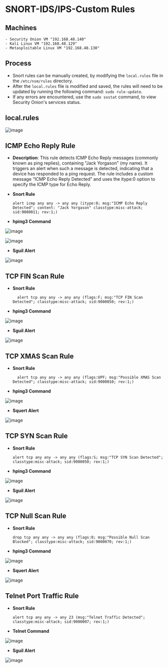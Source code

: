 # SNORT-IDS/IPS-Custom Rules

## Machines 
    - Security Onion VM "192.168.48.140"
    - Kali Linux VM "192.168.48.129"
    - Metasploitable Linux VM "192.168.48.130"


## Process
 - Snort rules can be manually created, by modifying the `local.rules` file in the `/etc/nsm/rules` directory.
 - After the `local.rules` file is modified and saved, the rules will need to be updated by running the following command: `sudo rule-update`.
 - If any errors are encountered, use the `sudo sostat` command, to view Security Onion's services status.

## local.rules

![image](https://github.com/user-attachments/assets/e740e261-740f-44b0-a4d8-bf0ac46a0698)


## ICMP Echo Reply Rule
- **Description**: This rule detects ICMP Echo Reply messages (commonly known as ping replies), containing "Jack Yorgason" (my name). It triggers an alert when such a message is detected, indicating that a device has responded to a ping request. The rule includes a custom message “ICMP Echo Reply Detected” and uses the itype:0 option to specify the ICMP type for Echo Reply.
  
- **Snort Rule**
  ```snort
  alert icmp any any -> any any (itype:0; msg:"ICMP Echo Reply Detected"; content: "Jack Yorgason" classtype:misc-attack; sid:9000011; rev:1;)
  
- **hping3 Command**

![image](https://github.com/user-attachments/assets/4eba27e6-424e-4bcf-817b-678d40f2bbff)

![image](https://github.com/user-attachments/assets/abdf9ee4-ba45-47dc-b679-6fec389049be)

  
- **Sguil Alert**

![image](https://github.com/user-attachments/assets/d202c9d7-881f-4248-b759-4bf993e2f0b3)


## TCP FIN Scan Rule

- **Snort Rule**
  ```snort
    alert tcp any any -> any any (flags:F; msg:"TCP FIN Scan Detected"; classtype:misc-attack; sid:9000050; rev:1;)
  
- **hping3 Command**

![image](https://github.com/user-attachments/assets/a1d02900-7643-4f64-b32e-af41a47b6c21)


- **Sguil Alert**

![image](https://github.com/user-attachments/assets/d329343f-c80c-460b-86db-1cc243329370)


## TCP XMAS Scan Rule

- **Snort Rule**
  ```snort
    alert tcp any any -> any any (flags:UPF; msg:"Possible XMAS Scan Detected"; classtype:misc-attack; sid:9000010; rev:1;)
  
- **hping3 Command**

![image](https://github.com/user-attachments/assets/960184b6-dfe7-491f-a1a5-1f171b0f2616)

  
- **Squert Alert**

![image](https://github.com/user-attachments/assets/c1bd2f1e-d3b6-4a97-8044-86a3fbba72a0)


## TCP SYN Scan Rule

- **Snort Rule**
  ```snort
  alert tcp any any -> any any (flags:S; msg:"TCP SYN Scan Detected"; classtype:misc-attack; sid:9000050; rev:1;)
  
- **hping3 Command**

![image](https://github.com/user-attachments/assets/c68075f0-ea74-4ad9-8e99-eec967d5d0c3)

  
- **Sguil Alert**

![image](https://github.com/user-attachments/assets/e08c1a20-20b1-4676-b32b-a9c0b43235d9)


## TCP Null Scan Rule

- **Snort Rule**
  ```snort
  drop tcp any any -> any any (flags:0; msg:"Possible Null Scan Blocked"; classtype:misc-attack; sid:9000070; rev:1;)
  
- **hping3 Command**

![image](https://github.com/user-attachments/assets/5546b732-9cfd-4dd7-a077-57cf1d2b5151)

  
- **Squert Alert**

![image](https://github.com/user-attachments/assets/4d75cd0b-f23e-46cb-9b41-5458f9d99a27)


## Telnet Port Traffic Rule

- **Snort Rule**
  ```snort
  alert tcp any any -> any 23 (msg:"Telnet Traffic Detected"; classtype:misc-attack; sid:9000007; rev:1;)
  
- **Telnet Command**

![image](https://github.com/user-attachments/assets/b04f893e-dcad-4986-bb4b-70d6e554e2d6)

  
- **Sguil Alert**

![image](https://github.com/user-attachments/assets/32b1400e-f9f8-426f-a1b6-d5a25905a20a)





